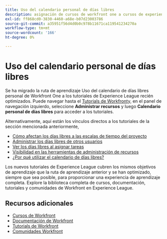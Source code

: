 ```yaml
---
title: Uso del calendario personal de días libres
description: asignación de cursos de workfront one a cursos de experience league
exl-id: ff868cd0-3830-4460-a68e-b07d23003786
source-git-commit: a35951f56d4d0b0c978b11671ca119541234270a
workflow-type: tm+mt
source-wordcount: '166'
ht-degree: 0%

---
```


# Uso del calendario personal de días libres

Se ha migrado la ruta de aprendizaje Uso del calendario de días libres personal de Workfront One a los tutoriales de Experience League recién optimizados.  Puede navegar hasta el [Tutorials de Workfront](https://experienceleague.adobe.com/docs/workfront-learn/tutorials-workfront/home.html)y, en el panel de navegación izquierdo, seleccione **Administrar recursos** y luego **Calendario personal de días libres** para acceder a los tutoriales.

Alternativamente, aquí están los vínculos directos a los tutoriales de la sección mencionada anteriormente,

* [Cómo afectan los días libres a las escalas de tiempo del proyecto](https://experienceleague.adobe.com/docs/workfront-learn/tutorials-workfront/manage-resources/personal-time-off-calendar/how-time-off-affects-project-timelines.html)
* [Administrar los días libres de otros usuarios](https://experienceleague.adobe.com/docs/workfront-learn/tutorials-workfront/manage-resources/personal-time-off-calendar/manage-other-users-time-off.html)
* [Ver los días libres al asignar tareas](https://experienceleague.adobe.com/docs/workfront-learn/tutorials-workfront/manage-resources/personal-time-off-calendar/see-time-off-when-assigning-tasks.html)
* [Visibilidad en las herramientas de administración de recursos](https://experienceleague.adobe.com/docs/workfront-learn/tutorials-workfront/manage-resources/personal-time-off-calendar/visibility-in-resource-management-tools.html)
* [¿Por qué utilizar el calendario de días libres?](https://experienceleague.adobe.com/docs/workfront-learn/tutorials-workfront/manage-resources/personal-time-off-calendar/why-use-time-off-calendar.html?lang=en)

Los nuevos tutoriales de Experience League cubren los mismos objetivos de aprendizaje que la ruta de aprendizaje anterior y se han optimizado, siempre que sea posible, para proporcionar una experiencia de aprendizaje completa.  Explore la biblioteca completa de cursos, documentación, tutoriales y comunidades de Workfront en Experience League.

## Recursos adicionales

* [Cursos de Workfront](https://experienceleague.adobe.com/?lang=en&amp;Solution=Workfront#courses)
* [Documentación de Workfront](https://experienceleague.adobe.com/docs/workfront.html)
* [Tutorials de Workfront](https://experienceleague.adobe.com/docs/workfront-learn/tutorials-workfront/home.html)
* [Comunidades Workfront](https://experienceleaguecommunities.adobe.com/t5/workfront/ct-p/workfront)
